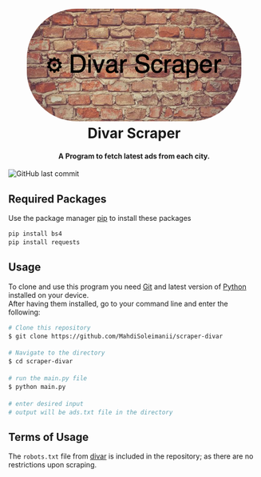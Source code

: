 <h1 align="center">
    <br>
    <img src='resources/Banner.png' style="border-radius: 100px;">
    <br>
    Divar Scraper</h1>
<h4 align="center">A Program to fetch latest ads from each city.</h4>

![GitHub last commit](https://img.shields.io/github/last-commit/MahdiSoleimanii/scraper-divar)

## Required Packages
Use the package manager [pip](https://pypi.org/project/pip/) to install these packages
```bash
pip install bs4
pip install requests
```
## Usage
To clone and use this program you need [Git](https://git-scm.com/) and latest version of [Python](https://www.python.org/) installed on your device.
<br/>After having them installed, go to your command line and enter the following:
```bash
# Clone this repository
$ git clone https://github.com/MahdiSoleimanii/scraper-divar

# Navigate to the directory
$ cd scraper-divar

# run the main.py file
$ python main.py

# enter desired input
# output will be ads.txt file in the directory
```
## Terms of Usage
The ```robots.txt``` file from [divar](https://divar.ir/robots.txt) is included in the repository; as there are no restrictions upon scraping.